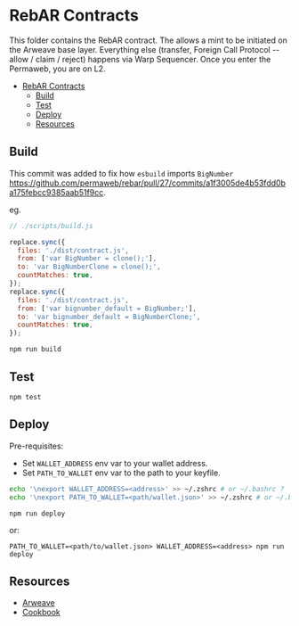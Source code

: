# RebAR Contracts

This folder contains the RebAR contract. The allows a mint to be initiated on the Arweave base layer. Everything else (transfer, Foreign Call Protocol -- allow / claim / reject) happens via Warp Sequencer. Once you enter the Permaweb, you are on L2.

- [RebAR Contracts](#rebar-contracts)
  - [Build](#build)
  - [Test](#test)
  - [Deploy](#deploy)
  - [Resources](#resources)

## Build

This commit was added to fix how `esbuild` imports `BigNumber` https://github.com/permaweb/rebar/pull/27/commits/a1f3005de4b53fdd0ba175febcc9385aab51f9cc.

eg.

```js
// ./scripts/build.js

replace.sync({
  files: './dist/contract.js',
  from: ['var BigNumber = clone();'],
  to: 'var BigNumberClone = clone();',
  countMatches: true,
});
replace.sync({
  files: './dist/contract.js',
  from: ['var bignumber_default = BigNumber;'],
  to: 'var bignumber_default = BigNumberClone;',
  countMatches: true,
});
```

`npm run build`

## Test

`npm test`

## Deploy

Pre-requisites:

- Set `WALLET_ADDRESS` env var to your wallet address.
- Set `PATH_TO_WALLET` env var to the path to your keyfile.

```sh
echo '\nexport WALLET_ADDRESS=<address>' >> ~/.zshrc # or ~/.bashrc ?
echo '\nexport PATH_TO_WALLET=<path/wallet.json>' >> ~/.zshrc # or ~/.bashrc ?

```

`npm run deploy`

or:

`PATH_TO_WALLET=<path/to/wallet.json> WALLET_ADDRESS=<address> npm run deploy`

## Resources

- [Arweave](https://arweave.org)
- [Cookbook](https://cookbook.g8way.io)
